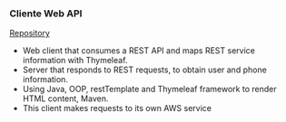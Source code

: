 <h3>Cliente Web API </h3>
      <a href="https://github.com/mauriciortega07/Practica67ClienteWEBAPI.git">Repository</a>
      </br>
      <ul>
        <li>Web client that consumes a REST API and maps REST service information with Thymeleaf.</li>
        <li>Server that responds to REST requests, to obtain user and phone information.</li>
        <li>Using Java, OOP, restTemplate and Thymeleaf framework to render HTML content, Maven.</li>
        <li>This client makes requests to its own AWS service</li>
      </ul>

